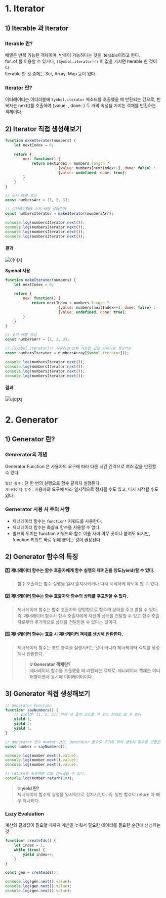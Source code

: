 # 1. Iterator

## 1) Iterable 과 Iterator

### Iterable 란?

배열은 반복 가능한 객체이며, 반복이 가능하다는 것을 Iterable이라고 한다.    
for..of 를 이용할 수 있거나, `[Symbol.iterator]()` 이 값을 가지면 Iterable 한 것이다.   
Iterable 한 것 중에는 Set, Array, Map 등이 있다. 

### Iterator 란?

이터레이터는 이터러블에 `Symbol.iterator` 메소드를 호출했을 때 반환되는 값으로, 반복자는 next()를 호출하여 {value: , done: } 두 개의 속성을 가지는 객체를 반환하는 객체이다.

## 2) Iterator 직접 생성해보기

```jsx
function makeIterator(numbers) {
	let nextIndex = 0;
	
	return {
		nex: function() {
			return nextIndex < numbers.length ? 
						{value: numbers[nextIndex++], done: false} : 
						{value: undefined, done: true};
		}
	}
}

// 숫자 배열 생성
const numbersArr = [1, 2, 3];

// 이터레이터에 숫자 배열 넣어주기
const numbersIterator = makeIterator(numbersArr);

console.log(numbersIterator.next());
console.log(numbersIterator.next());
console.log(numbersIterator.next());
console.log(numbersIterator.next());
```
#### 결과
![이미지](https://github.com/dolmeengii/fe-cs-study/blob/04b5ea7d5b61f0456451ac0b3bdb3f01ee682f0b/dolmeengii/Iterator%EC%99%80%20Generator/image/iter.png)


**Symbol 사용**
```jsx
function makeIterator(numbers) {
	let nextIndex = 0;
	
	return {
		nex: function() {
			return nextIndex < numbers.length ? 
						{value: numbers[nextIndex++], done: false} : 
						{value: undefined, done: true};
		}
	}
}

// 숫자 배열 생성
const numbersArr = [1, 2, 3];

// [Symbol.iterator]() 사용하면 반복 가능한 값을 반복기로 생성가능
const numbersIterator = numbersArray[Symbol.iterator]();

console.log(numbersIterator.next());
console.log(numbersIterator.next());
console.log(numbersIterator.next());
console.log(numbersIterator.next());
```
#### 결과
![이미지](https://github.com/dolmeengii/fe-cs-study/blob/04b5ea7d5b61f0456451ac0b3bdb3f01ee682f0b/dolmeengii/Iterator%EC%99%80%20Generator/image/iter2.png)


# 2. Generator

## 1) Generator 란?
### Genrerator의 개념
Generator Function 은 사용자의 요구에 따라 다른 시간 간격으로 여러 값을 반환할 수 있다.

`일반 함수` : 단 한 번의 실행으로 함수 끝까지 실행된다.   
`제너레이터 함수` : 사용자의 요구에 따라 일시적으로 정지될 수도 있고, 다시 시작될 수도 있다.

### Gernerator 사용 시 주의 사항
- 제너레이터 함수는 `function*` 키워드를 사용한다. 
- 제너레이터 함수는 화살표 함수를  사용할 수 없다.
- 별표의 위치는 function 키워드와 함수 이름 사이 아무 곳이나 붙여도 되지만, function 키워드 바로 뒤에 붙이는 것이 권장된다. 

## 2) Generator 함수의 특징
#### 1️⃣ 제너레이터 함수는 함수 호출자에게 함수 실행의 제어권을 양도(yield)할 수 있다.
> 함수 호출자는 함수 실행을 일시 중지시키거나 다시 시작하게 하도록 할 수 있다.

#### 2️⃣ 제너레이터 함수는 함수 호출자와 함수의 상태를 주고받을 수 있다.
> 제너레이터 함수는 함수 호출자와 양방향으로 함수의 상태를 주고 받을 수 있다. 즉, 제너레이터 함수가 함수 호출자에게 자신의 상태를 전달할 수 있고 함수 호출자로부터 추가적으로 상태를 전달받을 수 있다는 것이다.

#### 3️⃣ 제너레이터 함수는 호출 시 제너레이터 객체를 생성해 반환한다.
> 제너레이터 함수는 코드 블록을 실행시키는 것이 아니라 제너레이터 객체를 생성해서 반환한다.
>> **💡 Generator 객체란?** <br>
>> 제너레이터 함수를 호출했을 때 리턴되는 객체로, 제너레이터 객체는 이터러블이면서 동시에 이터레이터이다.


## 3) Generator 직접 생성해보기

```jsx
// Generator Function
function* sayNumbers() {
	// yield* [1, 2, 3]; 아래 세 줄의 코드를 이 코드 한개로 쓸 수 있다.
	yield 1;
	yield 2;
	yield 3;
}

// generator 변수 number 선언, generator 함수로 초기화 하여 생성자 함수를 반환한다.
const number = sayNumbers();

console.log(number.next().value);
console.log(number.next().value);
console.log(number.next().value);

// return을 사용하면 값을 집어넣을 수 있다.
console.log(number.return(10));
```

> **💡 yield 란?**   
> 제너레이터 함수의 실행을 일시적으로 정지시킨다.
즉, 일반 함수의 return 과 매우 유사하다.


### Lazy Evaluation

계산의 결과값이 필요할 때까지 계산을 늦춰서 필요한 데이터를 필요한 순간에 생성하는 것

```jsx
function* createIds() {
	let index = 1;
	while (true) {
		yield index++;
	}
}

const gen = createIds();

console.log(gen.next().value);
console.log(gen.next().value);
console.log(gen.next().value);
```